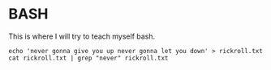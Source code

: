 # BASH
This is where I will try to teach myself bash.

`echo 'never gonna give you up never gonna let you down' > rickroll.txt
cat rickroll.txt | grep "never"
rickroll.txt`
